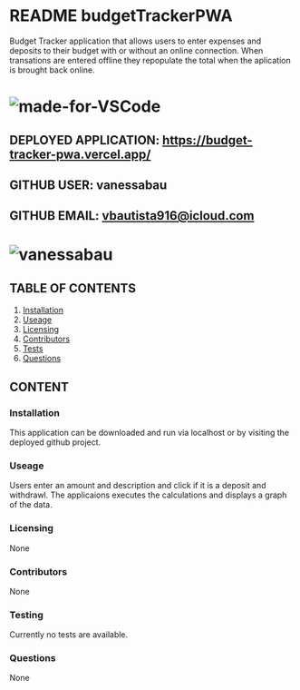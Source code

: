 # README budgetTrackerPWA
Budget Tracker application that allows users to enter expenses and deposits to their budget with or without an online connection. When transations are entered offline they repopulate the total when the aplication is brought back online.
# ![made-for-VSCode](https://img.shields.io/badge/Made%20for-VSCode-1f425f.svg)
## DEPLOYED APPLICATION: https://budget-tracker-pwa.vercel.app/
## GITHUB USER: vanessabau
## GITHUB EMAIL: vbautista916@icloud.com
# ![vanessabau](https://avatars2.githubusercontent.com/u/59780981?v=4)
## TABLE OF CONTENTS
1. [Installation](###Installation)
2. [Useage](###Useage)
3. [Licensing](###Licensing)
4. [Contributors](###Contributors)
5. [Tests](###Testing)
6. [Questions](###Questions)

## CONTENT
### Installation
This application can be downloaded and run via localhost or by visiting the deployed github project. 
### Useage
Users enter an amount and description and click if it is a deposit and withdrawl. The applicaions executes the calculations and displays a graph of the data.
### Licensing
None
### Contributors
None
### Testing
Currently no tests are available.
### Questions
None
